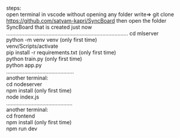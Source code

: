 
steps:  
open terminal in vscode without opening any folder
write=> git clone https://github.com/satyam-kapri/SyncBoard
then open the folder SyncBoard that is created just now
.................................................................................
cd mlserver  
python -m venv venv (only first time)  
venv/Scripts/activate  
pip install -r requirements.txt (only first time)  
python train.py (only first time)  
python app.py  
.............................................  
another terminal:   
cd nodeserver  
npm install (only first time)  
node index.js  
............................................  
another terminal:  
cd frontend  
npm install (only first time)  
npm run dev  
